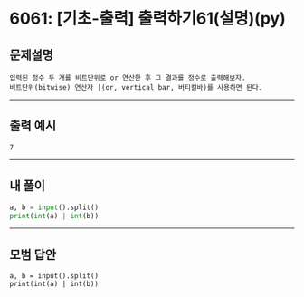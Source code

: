 # 6061: [기초-출력] 출력하기61(설명)(py)
## 문제설명
```
입력된 정수 두 개를 비트단위로 or 연산한 후 그 결과를 정수로 출력해보자.
비트단위(bitwise) 연산자 |(or, vertical bar, 버티컬바)를 사용하면 된다.
```
***
## 출력 예시
~~~
7
~~~
***
## 내 풀이
```python
a, b = input().split() 
print(int(a) | int(b))
````
***
## 모범 답안
~~~pyhton
a, b = input().split() 
print(int(a) | int(b))

~~~